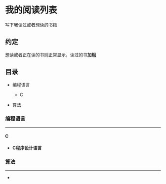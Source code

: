 # 我的阅读列表
写下我读过或者想读的书籍
## 约定
想读或者正在读的书则正常显示，读过的书**加粗**
## 目录
* 编程语言
  * C

* 算法

### 编程语言
---
#### C
* **C程序设计语言**
### 算法
---
* 
